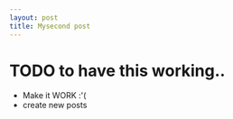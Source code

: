 ```yaml
---
layout: post
title: Mysecond post
---
```


# TODO to have this working..

* Make it WORK :'(
* create new posts

